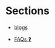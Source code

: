 # Sections

* [blogs](blogs/README.md)
<!-- * [projects](projects/README.md) -->

* [FAQs :question:](faqs.md)
